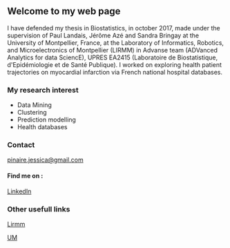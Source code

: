## Welcome to my web page

I have defended my thesis in Biostatistics, in october 2017, made under the supervision of Paul Landais, Jérôme Azé and Sandra Bringay at the University of Montpellier, France, at the Laboratory of Informatics, Robotics, and Microelectronics of Montpellier (LIRMM) in Advanse team (ADVanced Analytics for data SciencE), UPRES EA2415 (Laboratoire de Biostatistique, d'Epidémiologie et de Santé Publique). I worked on exploring health patient trajectories on myocardial infarction via French national hospital databases. 

### My research interest

 - Data Mining
 - Clustering
 - Prediction modelling
 - Health databases

### Contact 
pinaire.jessica@gmail.com

#### Find me on : 
[LinkedIn](https://fr.linkedin.com/in/jessica-pinaire-59b2aa90)

### Other usefull links
[Lirmm](http://www.lirmm.fr)

[UM](http://http://www.umontpellier.fr/)

<!-- ### Markdown

Markdown is a lightweight and easy-to-use syntax for styling your writing. It includes conventions for

```markdown
Syntax highlighted code block

# Header 1
## Header 2
### Header 3

- Bulleted
- List

1. Numbered
2. List

**Bold** and _Italic_ and `Code` text

[Link](url) and ![Image](src)
```

For more details see [GitHub Flavored Markdown](https://guides.github.com/features/mastering-markdown/).

### Jekyll Themes

Your Pages site will use the layout and styles from the Jekyll theme you have selected in your [repository settings](https://github.com/JPinaire/JPinaire.github.io/settings). The name of this theme is saved in the Jekyll `_config.yml` configuration file.

### Support or Contact

Having trouble with Pages? Check out our [documentation](https://help.github.com/categories/github-pages-basics/) or [contact support](https://github.com/contact) and we’ll help you sort it out.-->
